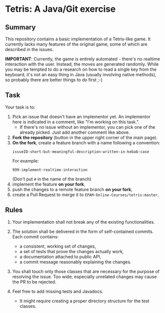 # Tetris: A Java/Git exercise

## Summary

This repository contains a basic implementation of a Tetris-like game.
It currently lacks many features of the original game, some of which
are described in the issues.

**IMPORTANT**: Currently, the game is entirely automated - there's no
realtime interaction with the user. Instead, the moves are generated
randomly. While you may be tempted to do a research on how to read a single
key from the keyboard, it's not an easy thing in Java (usually involving
native methods), so probably there are better things to do first ;-)

## Task

Your task is to:

1. Pick an issue that doesn't have an implementor yet. An implementor here
   is indicated in a comment, like "I'm working on this task.". 
   * If there's no issue without an implementor, you can pick one of the
     already picked. Just add another comment like above.
1. **Fork the repository** (button in the upper right corner of the main page).
1. **On the fork**, create a feature branch with a name following a convention:
   ```
   issueID-short-but-meaningful-description-written-in-kebab-case
   ```
   For example:
   ```
   999-implement-realtime-interaction
   ```
   (Don't put `#` in the name of the branch)
1. implement the feature **on your fork**,
1. push the changes to a remote feature branch **on your fork**,
1. create a Pull Request to merge it to `EPAM-Online-Courses/tetris:master`.

## Rules

1. Your implementation shall not break any of the existing functionalities.
1. The solution shall be delivered in the form of self-contained commits.
   Each commit contains:
   
   * a consistent, working set of changes,
   * a set of tests that prove the changes actually work,
   * a documentation attached to public API,
   * a commit message reasonably explaining the changes.

1. You shall touch only those classes that are necessary for the purpose
   of resolving the issue. Too wide, especially unrelated changes may cause
   the PR to be rejected.
1. Feel free to add missing tests and Javadocs.
   * It might require creating a proper directory structure for the test classes.
